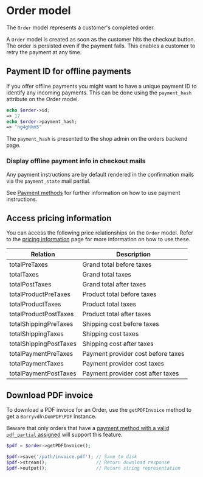 # Order model

The `Order` model represents a customer's completed order.

A `Order` model is created as soon as the customer hits the checkout button.
The order is persisted even if the payment fails. This enables a 
customer to retry the payment at any time.

## Payment ID for offline payments

If you offer offline payments you might want to have a unique payment ID to 
identify any incoming payments. This can be done using the `payment_hash` attribute
on the Order model.

```php
echo $order->id;
=> 17
echo $order->payment_hash;
=> "ng4gNkm5"
```

The `payment_hash` is presented to the shop admin on the orders backend page.

### Display offline payment info in checkout mails

Any payment instructions are by default rendered in the confirmation mails
via the `payment_state` mail partial.

See [Payment methods](./../digging-deeper/payments-methods#specifying-payment-instructions)
 for further information on how to use payment instructions.

## Access pricing information

You can access the following price relationships on the `Order` model. Refer
to the [pricing information](./pricing-information.md) page for more
information on how to use these.

| Relation                 | Description                        |             
| ------------------------ | ---------------------------------- |             
| totalPreTaxes            | Grand total before taxes           |             
| totalTaxes               | Grand total taxes                  |             
| totalPostTaxes           | Grand total after taxes            |             
| totalProductPreTaxes     | Product total before taxes         |             
| totalProductTaxes        | Product total taxes                |             
| totalProductPostTaxes    | Product total after taxes          |             
| totalShippingPreTaxes    | Shipping cost before taxes         |             
| totalShippingTaxes       | Shipping cost taxes                |             
| totalShippingPostTaxes   | Shipping cost after taxes          |             
| totalPaymentPreTaxes     | Payment provider cost before taxes |             
| totalPaymentTaxes        | Payment provider cost taxes        |             
| totalPaymentPostTaxes    | Payment provider cost after taxes  |             

## Download PDF invoice

To download a PDF invoice for an Order, use the `getPDFInvoice` method to 
get a `Barryvdh\DomPDF\PDF` instance.

Beware that only orders that have a [payment method with a
valid `pdf_partial` assigned](./../digging-deeper/payments-methods#pdf-invoices) will support this feature.

```php
$pdf = $order->getPDFInvoice();

$pdf->save('/path/invoice.pdf'); // Save to disk
$pdf->stream();                  // Return download response
$pdf->output();                  // Return string representation
```